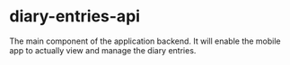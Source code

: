 # diary-entries-api
The main component of the application backend. It will enable the mobile app to actually view and manage the diary entries.
